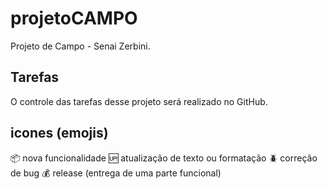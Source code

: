 # projetoCAMPO
Projeto de Campo - Senai Zerbini.

## Tarefas
O controle das tarefas desse projeto será realizado no GitHub.

## icones (emojis)
:package: nova funcionalidade
:up: atualização de texto ou formatação
:beetle: correção de bug
:moneybag: release (entrega de uma parte funcional)